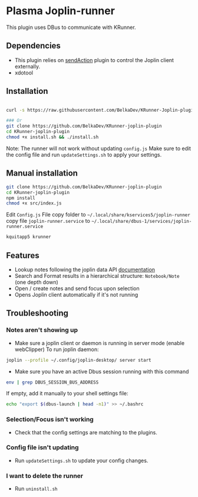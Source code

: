 # Plasma Joplin-runner

This plugin uses DBus to communicate with KRunner.


## Dependencies
- This plugin relies on [sendAction](https://github.com/BelkaDev/joplin-send-action-plugin) plugin to control the Joplin client externally.
- xdotool  

## Installation

``` bash

curl -s https://raw.githubusercontent.com/BelkaDev/KRunner-Joplin-plugin/master/install.sh | sh

### Or
git clone https://github.com/BelkaDev/KRunner-joplin-plugin
cd KRunner-joplin-plugin
chmod +x install.sh && ./install.sh
```
Note: The runner will not work without updating `config.js`
Make sure to edit the config file and run `updateSettings.sh` to apply your settings.

## Manual installation
```bash
git clone https://github.com/BelkaDev/KRunner-joplin-plugin
cd KRunner-joplin-plugin
npm install
chmod +x src/index.js
```
Edit `Config.js` File
copy folder to `~/.local/share/kservices5/joplin-runner`
copy file `joplin-runner.service` to  `~/.local/share/dbus-1/services/joplin-runner.service`
```bash
kquitapp5 krunner
```


## Features
* Lookup notes following the joplin data API [documentation ](https://joplinapp.org/api/references/rest_api/)
* Search and Format results in a hierarchical structure: `Notebook/Note` (one depth down)
* Open / create notes and send focus upon selection
* Opens Joplin client automatically if it's not running


## Troubleshooting 
### Notes aren't showing up
* Make sure a joplin client or daemon is running in server mode (enable webClipper) 
To run joplin daemon:
```bash
joplin --profile ~/.config/joplin-desktop/ server start
```
* Make sure you have an active Dbus session running with this command
```bash
env | grep DBUS_SESSION_BUS_ADDRESS
```
If empty, add it manually to your shell settings file:
```bash
echo "export $(dbus-launch | head -n1)" >> ~/.bashrc
```

### Selection/Focus isn't working 
* Check that the config settings are matching to the plugins.

### Config file isn't updating
* Run `updateSettings.sh` to update your config changes.

### I want to delete the runner
* Run `uninstall.sh`